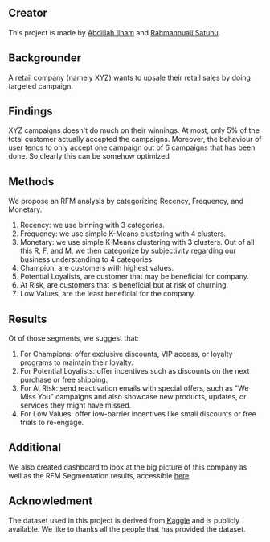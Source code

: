 ## Creator
This project is made by [Abdillah Ilham](https://github.com/ailham4321/) and [Rahmannuaji Satuhu](https://github.com/rahmannuaji).

## Backgrounder
A retail company (namely XYZ) wants to upsale their retail sales by doing targeted campaign.

## Findings
XYZ campaigns doesn't do much on their winnings. At most, only 5% of the total customer actually accepted the campaigns. Moreover, the behaviour of user tends to only accept one campaign out of 6 campaigns that has been done. So clearly this can be somehow optimized

## Methods
We propose an RFM analysis by categorizing Recency, Frequency, and Monetary.
1. Recency: we use binning with 3 categories.
2. Frequency: we use simple K-Means clustering with 4 clusters.
3. Monetary: we use simple K-Means clustering with 3 clusters.
Out of all this R, F, and M, we then categorize by subjectivity regarding our business understanding to 4 categories:
1. Champion, are customers with highest values.
2. Potential Loyalists, are customer that may be beneficial for company.
3. At Risk, are customers that is beneficial but at risk of churning.
4. Low Values, are the least beneficial for the company.

## Results
Ot of those segments, we suggest that:
1. For Champions: offer exclusive discounts, VIP access, or loyalty programs to maintain their loyalty.
2. For Potential Loyalists: offer incentives such as discounts on the next purchase or free shipping.
3. For At Risk: send reactivation emails with special offers, such as "We Miss You" campaigns and also showcase new products, updates, or services they might have missed.
4. For Low Values: offer low-barrier incentives like small discounts or free trials to re-engage.

## Additional
We also created dashboard to look at the big picture of this company as well as the RFM Segmentation results, accessible [here](https://app.powerbi.com/view?r=eyJrIjoiNTA4Y2VhNTctMWJlZS00MGUzLTk2ZTQtYWMwZmQ0OTVkNGRkIiwidCI6IjFkNTE2OWFjLWM3Y2ItNDI3NS05NzY0LWJmOGM5YzM2NGE0YyIsImMiOjEwfQ%3D%3D)

## Acknowledment
The dataset used in this project is derived from [Kaggle](https://www.kaggle.com/datasets/imakash3011/customer-personality-analysis) and is publicly available. We like to thanks all the people that has provided the dataset.
